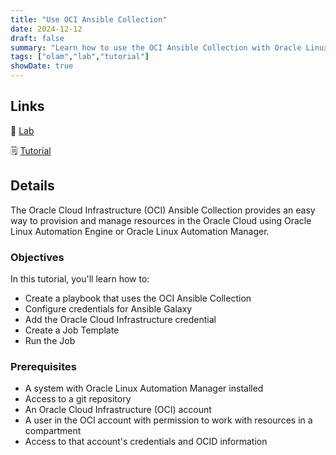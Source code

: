 ```yaml
---
title: "Use OCI Ansible Collection"
date: 2024-12-12
draft: false
summary: "Learn how to use the OCI Ansible Collection with Oracle Linux Automation Manager."
tags: ["olam","lab","tutorial"]
showDate: true
---
```


## Links

:crescent_moon: [Lab](https://luna.oracle.com/lab/b69c86cf-962a-40a9-8f3c-7a9018f4dc4b)

:spiral_notepad: [Tutorial](https://docs.oracle.com/en/learn/olam-oci-collection)

## Details

The Oracle Cloud Infrastructure (OCI) Ansible Collection provides an easy way to provision and manage resources in the Oracle Cloud using Oracle Linux Automation Engine or Oracle Linux Automation Manager.

### Objectives

In this tutorial, you'll learn how to:

- Create a playbook that uses the OCI Ansible Collection
- Configure credentials for Ansible Galaxy
- Add the Oracle Cloud Infrastructure credential
- Create a Job Template
- Run the Job

### Prerequisites

- A system with Oracle Linux Automation Manager installed
- Access to a git repository
- An Oracle Cloud Infrastructure (OCI) account
- A user in the OCI account with permission to work with resources in a compartment
- Access to that account's credentials and OCID information
